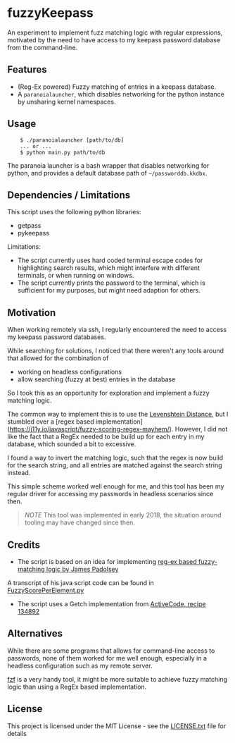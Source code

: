 # fuzzyKeepass
An experiment to implement fuzz matching logic with regular expressions,
motivated by the need to have access to my keepass password database from the
command-line.

## Features
 * (Reg-Ex powered) Fuzzy matching of entries in a keepass database.
 * A `paranoialauncher`, which disables networking for the python instance by
   unsharing kernel namespaces.

## Usage
```
    $ ./paranoialauncher [path/to/db]
    ... or ...
    $ python main.py path/to/db
```

The paranoia launcher is a bash wrapper that disables networking for python,
and provides a default database path of `~/passworddb.kkdbx`.

## Dependencies / Limitations
This script uses the following python libraries:
 * getpass
 * pykeepass

Limitations:
 * The script currently uses hard coded terminal escape codes for highlighting
   search results, which might interfere with different terminals, or when
   running on windows.
 * The script currently prints the password to the terminal, which is sufficient
   for my purposes, but might need adaption for others. 

## Motivation

When working remotely via ssh, I regularly encountered the need to access my
keepass password databases.

While searching for solutions, I noticed that there weren't any tools around
that allowed for the combination of
 * working on headless configurations
 * allow searching (fuzzy at best) entries in the database

So I took this as an opportunity for exploration and implement a fuzzy matching
logic.

The common way to implement this is to use the [Levenshtein Distance](
https://en.wikipedia.org/wiki/Levenshtein_distance), but I stumbled over a [regex based implementation]
(https://j11y.io/javascript/fuzzy-scoring-regex-mayhem/). However, I did not like the fact that a RegEx needed to be build up for each entry in my database, which sounded a bit to excessive.

I found a way to invert the matching logic, such that the regex is now build
for the search string, and all entries are matched against the search string
instead.

This simple scheme worked well enough for me, and this tool has been my regular
driver for accessing my passwords in headless scenarios since then.

> *NOTE*
> This tool was implemented in early 2018, the situation around tooling may have changed since then.

## Credits
 * The script is based on an idea for implementing [reg-ex based fuzzy-matching logic by James Padolsey](https://j11y.io/javascript/fuzzy-scoring-regex-mayhem/)

A transcript of his java script code can be found in [FuzzyScorePerElement.py](./FuzzyScorePerElement.py)
 * The script uses a Getch implementation from [ActiveCode, recipe 134892](https://github.com/ActiveState/code/tree/master/recipes/Python/134892_getchlike_unbuffered_character_reading_stdboth/)

## Alternatives
While there are some programs that allows for command-line access to passwords,
none of them worked for me well enough, especially in a headless configuration
such as my remote server.

[fzf](https://github.com/junegunn/fzf) is a very handy tool, it might be more
suitable to achieve fuzzy matching logic than using a RegEx based
implementation.  

## License
This project is licensed under the MIT License - see the
[LICENSE.txt](../LICENSE.txt) file for details
